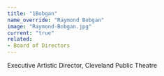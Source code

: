 ```yaml
---
title: "1Bobgan"
name_override: "Raymond Bobgan"
image: "Raymond-Bobgan.jpg"
current: "true"
related:
- Board of Directors
---
```


Executive Artistic Director, Cleveland Public Theatre
